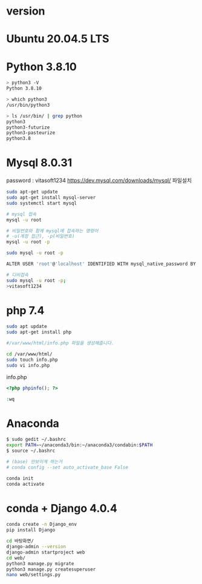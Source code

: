 # version

# Ubuntu 20.04.5 LTS

# Python 3.8.10
```sh
> python3 -V
Python 3.8.10

> which python3
/usr/bin/python3

> ls /usr/bin/ | grep python
python3
python3-futurize
python3-pasteurize
python3.8
```

# Mysql 8.0.31
password : vitasoft1234
https://dev.mysql.com/downloads/mysql/
파일설치 
```sh
sudo apt-get update
sudo apt-get install mysql-server
sudo systemctl start mysql

# mysql 접속
mysql -u root

# 비밀번호와 함께 mysql에 접속하는 명령어
# -u(계정 접근), -p(비밀번호)
mysql -u root -p

sudo mysql -u root -p

ALTER USER 'root'@'localhost' IDENTIFIED WITH mysql_native_password BY '비밀번호입력';
```
```sh
# 디비접속
sudo mysql -u root -p;
>vitasoft1234
```



# php 7.4
```sh
sudo apt update
sudo apt-get install php

#/var/www/html/info.php 파일을 생성해줍니다.

cd /var/www/html/
sudo touch info.php
sudo vi info.php
```
info.php
```php
<?php phpinfo(); ?> 

:wq
```
# Anaconda
```sh
$ sudo gedit ~/.bashrc
export PATH=~/anaconda3/bin:~/anaconda3/condabin:$PATH
$ source ~/.bashrc

# (base) 안보이게 하는거
# conda config --set auto_activate_base False

conda init
conda activate 
```


# conda + Django 4.0.4
```sh
conda create -n Django_env
pip install Django

cd 바탕화면/
django-admin --version
django-admin startproject web
cd web/
python3 manage.py migrate
python3 manage.py createsuperuser
nano web/settings.py

```

